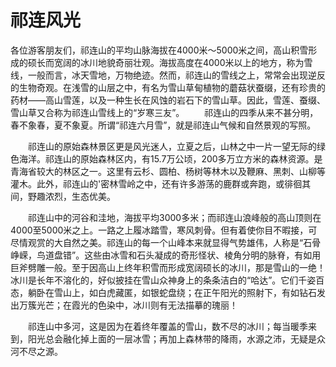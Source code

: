 # 祁连风光
各位游客朋友们，祁连山的平均山脉海拔在4000米～5000米之间，高山积雪形成的硕长而宽阔的冰川地貌奇丽壮观。海拔高度在4000米以上的地方，称为雪线，一般而言，冰天雪地，万物绝迹。然而，祁连山的雪线之上，常常会出现逆反的生物奇观。在浅雪的山层之中，有名为雪山草甸植物的蘑菇状蚕缀，还有珍贵的药材——高山雪莲，以及一种生长在风蚀的岩石下的雪山草。因此，雪莲、蚕缀、雪山草又合称为祁连山雪线上的“岁寒三友”。
　　祁连山的四季从来不甚分明，春不象春，夏不象夏。所谓“祁连六月雪”，就是祁连山气候和自然景观的写照。

　　祁连山的原始森林景区更是风光迷人，立夏之后，山林之中一片一望无际的绿色海洋。祁连山的原始森林区内，有15.7万公顷，200多万立方米的森林资源。是青海省较大的林区之一。这里有云杉、圆柏、杨树等林木以及鞭麻、黑刺、山柳等灌木。此外，祁连山的'密林雪岭之中，还有许多游荡的鹿群或奔跑，或徘徊其间，野趣浓烈，生态优美。

　　祁连山中的河谷和洼地，海拔平均3000多米；而祁连山浪峰般的高山顶则在4000至5000米之上。一路之上履冰踏雪，寒风刺骨。但有着使你目不暇接，可尽情观赏的大自然之美。祁连山的每一个山峰本来就显得气势雄伟，人称是“石骨峥嵘，鸟道盘错”。这些由冰雪和石头凝成的奇形怪状、棱角分明的脉脊，有如用巨斧劈雕一般。至于因高山上终年积雪而形成宽阔硕长的冰川，那是雪山的一绝！冰川是长年不溶化的，好似披挂在雪山众神身上的条条洁白的“哈达”。它们千姿百态，躺卧在雪山上，如白虎藏匿，如银蛇盘绕；在正午阳光的照射下，有如钻石发出万簇光芒；在霞光的色染中，冰川则有无法描摹的瑰丽！

　　祁连山中多河，这是因为在着终年覆盖的雪山，数不尽的冰川；每当暖季来到，阳光总会融化掉上面的一层冰雪；再加上森林带的降雨，水源之沛，无疑是众河不尽之源。
